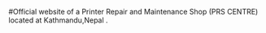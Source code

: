 #Official website of a Printer Repair and Maintenance Shop (PRS CENTRE) located at Kathmandu,Nepal .
